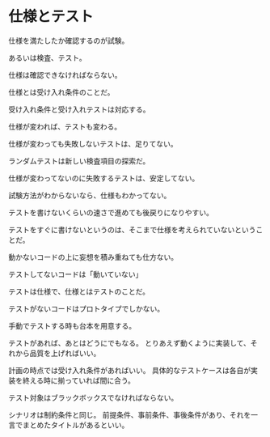 # 仕様とテスト

仕様を満たしたか確認するのが試験。

あるいは検査、テスト。

仕様は確認できなければならない。

仕様とは受け入れ条件のことだ。

受け入れ条件と受け入れテストは対応する。

仕様が変われば、テストも変わる。

仕様が変わっても失敗しないテストは、足りてない。

ランダムテストは新しい検査項目の探索だ。

仕様が変わってないのに失敗するテストは、安定してない。

試験方法がわからないなら、仕様もわかってない。

テストを書けないくらいの速さで進めても後戻りになりやすい。

テストをすぐに書けないというのは、そこまで仕様を考えられていないということだ。

動かないコードの上に妄想を積み重ねても仕方ない。

テストしてないコードは「動いていない」

テストは仕様で、仕様とはテストのことだ。

テストがないコードはプロトタイプでしかない。

手動でテストする時も台本を用意する。

テストがあれば、あとはどうにでもなる。
とりあえず動くように実装して、それから品質を上げればいい。

計画の時点では受け入れ条件があればいい。
具体的なテストケースは各自が実装を終える時に揃っていれば間に合う。

テスト対象はブラックボックスでなければならない。

シナリオは制約条件と同じ。
前提条件、事前条件、事後条件があり、それを一言でまとめたタイトルがあるといい。
